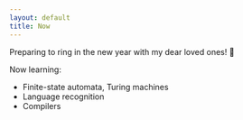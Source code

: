 ```yaml
---
layout: default
title: Now
---
```

Preparing to ring in the new year with my dear loved ones! 🎉

Now learning:
* Finite-state automata, Turing machines
* Language recognition
* Compilers

